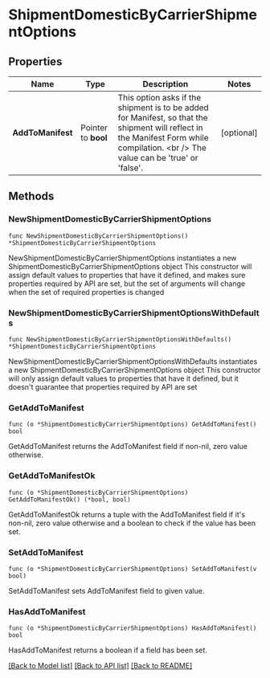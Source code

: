 # ShipmentDomesticByCarrierShipmentOptions

## Properties

Name | Type | Description | Notes
------------ | ------------- | ------------- | -------------
**AddToManifest** | Pointer to **bool** | This option asks if the shipment is to be added for Manifest, so that the shipment will reflect in the Manifest Form while compilation. &lt;br /&gt; The value can be &#39;true&#39; or &#39;false&#39;. | [optional] 

## Methods

### NewShipmentDomesticByCarrierShipmentOptions

`func NewShipmentDomesticByCarrierShipmentOptions() *ShipmentDomesticByCarrierShipmentOptions`

NewShipmentDomesticByCarrierShipmentOptions instantiates a new ShipmentDomesticByCarrierShipmentOptions object
This constructor will assign default values to properties that have it defined,
and makes sure properties required by API are set, but the set of arguments
will change when the set of required properties is changed

### NewShipmentDomesticByCarrierShipmentOptionsWithDefaults

`func NewShipmentDomesticByCarrierShipmentOptionsWithDefaults() *ShipmentDomesticByCarrierShipmentOptions`

NewShipmentDomesticByCarrierShipmentOptionsWithDefaults instantiates a new ShipmentDomesticByCarrierShipmentOptions object
This constructor will only assign default values to properties that have it defined,
but it doesn't guarantee that properties required by API are set

### GetAddToManifest

`func (o *ShipmentDomesticByCarrierShipmentOptions) GetAddToManifest() bool`

GetAddToManifest returns the AddToManifest field if non-nil, zero value otherwise.

### GetAddToManifestOk

`func (o *ShipmentDomesticByCarrierShipmentOptions) GetAddToManifestOk() (*bool, bool)`

GetAddToManifestOk returns a tuple with the AddToManifest field if it's non-nil, zero value otherwise
and a boolean to check if the value has been set.

### SetAddToManifest

`func (o *ShipmentDomesticByCarrierShipmentOptions) SetAddToManifest(v bool)`

SetAddToManifest sets AddToManifest field to given value.

### HasAddToManifest

`func (o *ShipmentDomesticByCarrierShipmentOptions) HasAddToManifest() bool`

HasAddToManifest returns a boolean if a field has been set.


[[Back to Model list]](../README.md#documentation-for-models) [[Back to API list]](../README.md#documentation-for-api-endpoints) [[Back to README]](../README.md)


